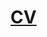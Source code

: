 # [CV](https://docs.google.com/document/d/e/2PACX-1vRzmfraOOJNuwOLd0EF_jsNsxrrYxd-806j-Zwe68CaRfDteoz0pFXQCRz2tb8lIzJ76cxld_dwgGZY/pub)
